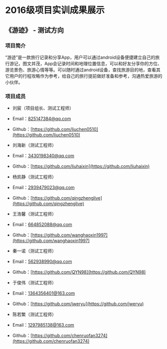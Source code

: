 # 2016级项目实训成果展示
 

## 《游迹》 - 测试方向


### 项目简介

“游迹”是一款旅行记录和分享App，用户可以通过android设备便捷建立自己的旅行游记，图文并茂，App会记录时间和地理位置信息，可以和好友分享你的方位、游览景色、旅游心情等等。可以随时通过android设备，查找旅游目的地，查看其它用户的行程攻略作为参考，给自己的旅行提前做好准备和参考，沟通热爱旅游的小伙伴。


### 项目成员


- 刘宸（项目组长、测试工程师）
  
- Email：[825147384@qq.com](mailto:825147384@qq.com) 
  
- Github：[https://github.com/liuchen0510](https://github.com/liuchen0510)

- 刘海新（测试工程师）
  
- Email：[3430198340@qq.com](mailto:3430198340@qq.com)
  
- Github：[https://github.com/liuhaixin](https://github.com/liuhaixin)

- 杨凯静（测试工程师）
 
 - Email：[2939479023@qq.com](mailto:2939479023@qq.com)
  
- Github：[https://github.com/qingzhenglive](https://github.com/qingzhenglive)

- 王浩馨（测试工程师）
  
- Email：[664852088@qq.com](mailto:664852088@qq.com)
  
- Github：[https://github.com/wanghaoxin1997](https://github.com/wanghaoxin1997)

- 秦一诺（测试工程师）
  
- Email：[562938990@qq.com](mailto:562938990@qq.com)
  
- Github：[https://github.com/QYN98](https://github.com/QYN98)

- 于俊伟（测试工程师）
  
- Email：[1364356401@163.com](mailto:1364356401@163.com)
  
- Github：[https://github.com/jweryu](https://github.com/jweryu)

- 陈若繁（测试工程师）
  
- Email：[1297985138@163.com](mailto:1297985138@163.com)
  
- Github：[https://github.com/chenruofan3274](https://github.com/chenruofan3274)






